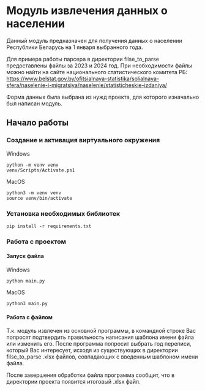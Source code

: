 # Модуль извлечения данных о населении

Данный модуль предназначен для получения данных о населении Республики Беларусь на 1 января выбранного года.

Для примера работы парсера в директории filse_to_parse предоставлены файлы за 2023 и 2024 год. 
При необходимости файлы можно найти на сайте национального статистического комитета РБ:
https://www.belstat.gov.by/ofitsialnaya-statistika/solialnaya-sfera/naselenie-i-migratsiya/naselenie/statisticheskie-izdaniya/

Форма данных была выбрана из нужд проекта, для которого изначально был написан модуль.

## Начало работы
### Создание и активация виртуального окружения
Windows 

```
python -m venv venv
venv/Scripts/Activate.ps1
```

MacOS

```
python3 -m venv venv
source venv/bin/activate
```

### Установка необходимых библиотек

```
pip install -r requirements.txt
```

### Работа с проектом
#### Запуск файла
Windows

```
python main.py
```

MacOS

```
python3 main.py
```

#### Работа с файлом
Т.к. модуль извлечен из основной программы, в командной строке Вас попросят подтвердить правильность написания шаблона имени файла или изменить его.
После программа попросит выбрать год переписи, который Вас интересует, исходя из существующих в директории filse_to_parse .xlsx файлов, совпадающих с введенным шаблоном имени файла.

После завершения обработки файла программа сообщит, что в директории проекта появится итоговый .xlsx файл.
